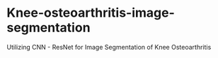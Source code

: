 # Knee-osteoarthritis-image-segmentation
Utilizing CNN - ResNet for Image Segmentation of Knee Osteoarthritis
